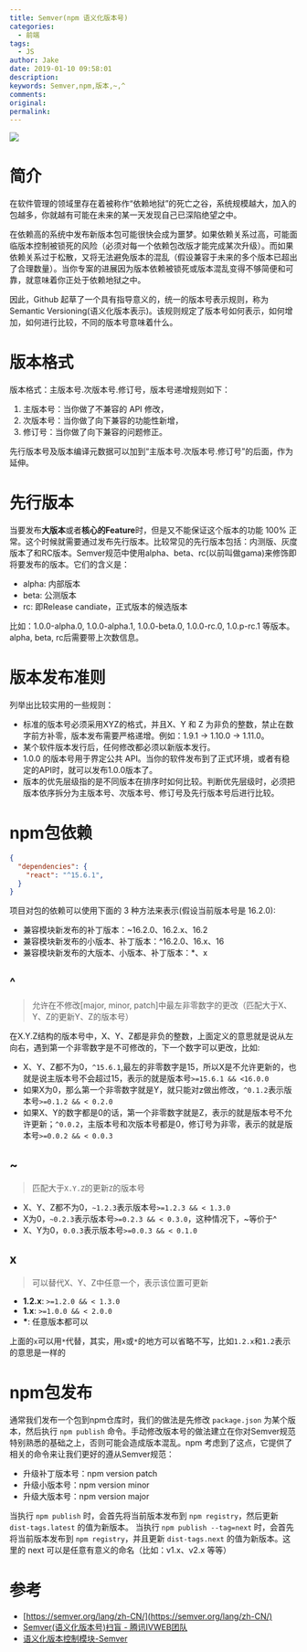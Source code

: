 ```yaml
---
title: Semver(npm 语义化版本号)
categories:
  - 前端
tags:
  - JS
author: Jake
date: 2019-01-10 09:58:01
description:
keywords: Semver,npm,版本,~,^
comments:
original:
permalink:
---
```


![](//blogimg.jakeyu.top/semver/3649824190-5ad41542bc553_articlex.png)

<!--more-->

# 简介

在软件管理的领域里存在着被称作“依赖地狱”的死亡之谷，系统规模越大，加入的包越多，你就越有可能在未来的某一天发现自己已深陷绝望之中。

在依赖高的系统中发布新版本包可能很快会成为噩梦。如果依赖关系过高，可能面临版本控制被锁死的风险（必须对每一个依赖包改版才能完成某次升级）。而如果依赖关系过于松散，又将无法避免版本的混乱（假设兼容于未来的多个版本已超出了合理数量）。当你专案的进展因为版本依赖被锁死或版本混乱变得不够简便和可靠，就意味着你正处于依赖地狱之中。

因此，Github 起草了一个具有指导意义的，统一的版本号表示规则，称为 Semantic Versioning(语义化版本表示)。该规则规定了版本号如何表示，如何增加，如何进行比较，不同的版本号意味着什么。

# 版本格式

版本格式：主版本号.次版本号.修订号，版本号递增规则如下：

1. 主版本号：当你做了不兼容的 API 修改，
2. 次版本号：当你做了向下兼容的功能性新增，
3. 修订号：当你做了向下兼容的问题修正。

先行版本号及版本编译元数据可以加到“主版本号.次版本号.修订号”的后面，作为延伸。

# 先行版本

当要发布**大版本**或者**核心的Feature**时，但是又不能保证这个版本的功能 100% 正常。这个时候就需要通过发布先行版本。比较常见的先行版本包括：内测版、灰度版本了和RC版本。Semver规范中使用alpha、beta、rc(以前叫做gama)来修饰即将要发布的版本。它们的含义是：

* alpha: 内部版本
* beta: 公测版本
* rc: 即Release candiate，正式版本的候选版本

比如：1.0.0-alpha.0, 1.0.0-alpha.1, 1.0.0-beta.0, 1.0.0-rc.0, 1.0.p-rc.1 等版本。alpha, beta, rc后需要带上次数信息。

# 版本发布准则

列举出比较实用的一些规则：

* 标准的版本号必须采用XYZ的格式，并且X、Y 和 Z 为非负的整数，禁止在数字前方补零，版本发布需要严格递增。例如：1.9.1 -> 1.10.0 -> 1.11.0。
* 某个软件版本发行后，任何修改都必须以新版本发行。
* 1.0.0 的版本号用于界定公共 API。当你的软件发布到了正式环境，或者有稳定的API时，就可以发布1.0.0版本了。
* 版本的优先层级指的是不同版本在排序时如何比较。判断优先层级时，必须把版本依序拆分为主版本号、次版本号、修订号及先行版本号后进行比较。

# npm包依赖

```json
{
  "dependencies": {
    "react": "^15.6.1",
  }
}
```

项目对包的依赖可以使用下面的 3 种方法来表示(假设当前版本号是 16.2.0):

* 兼容模块新发布的补丁版本：~16.2.0、16.2.x、16.2
* 兼容模块新发布的小版本、补丁版本：^16.2.0、16.x、16
* 兼容模块新发布的大版本、小版本、补丁版本：*、x

## ^

> 允许在不修改[major, minor, patch]中最左非零数字的更改（匹配大于X、Y、Z的更新Y、Z的版本号）

在X.Y.Z结构的版本号中，X、Y、Z都是非负的整数，上面定义的意思就是说从左向右，遇到第一个非零数字是不可修改的，下一个数字可以更改，比如:

* X、Y、Z都不为0，`^15.6.1`,最左的非零数字是15，所以X是不允许更新的，也就是说主版本号不会超过15，表示的就是版本号`>=15.6.1 && <16.0.0`
* 如果X为0，那么第一个非零数字就是Y，就只能对z做出修改，`^0.1.2`表示版本号`>=0.1.2 && < 0.2.0`
* 如果X、Y的数字都是0的话，第一个非零数字就是Z，表示的就是版本号不允许更新；`^0.0.2`，主版本号和次版本号都是0，修订号为非零，表示的就是版本号`>=0.0.2 && < 0.0.3`

## ~

> 匹配大于`X.Y.Z`的更新`Z`的版本号

* X、Y、Z都不为0，`~1.2.3`表示版本号`>=1.2.3 && < 1.3.0`
* X为0，`~0.2.3`表示版本号`>=0.2.3 && < 0.3.0`，这种情况下，~等价于^
* X、Y为0，`0.0.3`表示版本号`>=0.0.3 && < 0.1.0`

## x

> 可以替代X、Y、Z中任意一个，表示该位置可更新

* **1.2.x**: `>=1.2.0 && < 1.3.0`
* **1.x**: `>=1.0.0 && < 2.0.0`
* **\***: 任意版本都可以

上面的`x`可以用`*`代替，其实，用`x`或`*`的地方可以省略不写，比如`1.2.x`和`1.2`表示的意思是一样的

# npm包发布

通常我们发布一个包到npm仓库时，我们的做法是先修改 `package.json` 为某个版本，然后执行 `npm publish` 命令。手动修改版本号的做法建立在你对Semver规范特别熟悉的基础之上，否则可能会造成版本混乱。npm 考虑到了这点，它提供了相关的命令来让我们更好的遵从Semver规范：

* 升级补丁版本号：npm version patch
* 升级小版本号：npm version minor
* 升级大版本号：npm version major

当执行 `npm publish` 时，会首先将当前版本发布到 `npm registry`，然后更新 `dist-tags.latest` 的值为新版本。
当执行 `npm publish --tag=next` 时，会首先将当前版本发布到 `npm registry`，并且更新 `dist-tags.next` 的值为新版本。这里的 next 可以是任意有意义的命名（比如：v1.x、v2.x 等等）

# 参考

* [https://semver.org/lang/zh-CN/](https://semver.org/lang/zh-CN/)
* [Semver(语义化版本号)扫盲 - 腾讯IVWEB团队](https://juejin.im/post/5ad413ba6fb9a028b5485866)
* [语义化版本控制模块-Semver](https://juejin.im/post/5a1ad2166fb9a044fd117874)